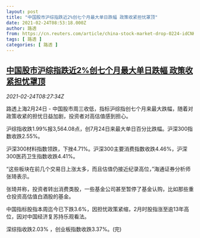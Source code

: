 ```yaml
---
layout: post
title: "中国股市沪综指跌近2%创七个月最大单日跌幅 政策收紧担忧罩顶"
date: 2021-02-24T08:53:18.000Z
author: 路透
from: https://cn.reuters.com/article/china-stock-market-drop-0224-idCNKBS2AO0U9
tags: [ 路透 ]
categories: [ 路透 ]
---
```

<!--1614156798000-->
[中国股市沪综指跌近2%创七个月最大单日跌幅 政策收紧担忧罩顶](https://cn.reuters.com/article/china-stock-market-drop-0224-idCNKBS2AO0U9)
------

<div>
<div><i>2021-02-24T08:27:34Z</i></div><p>路透上海2月24日 - 中国股市周三收低，指标沪综指创七个月来最大跌幅，随着对政策收紧的担忧日益加剧，投资者对高估值感到担心。</p><p>沪综指收跌1.99%报3,564.08点，创7月24日来最大单日百分比跌幅。沪深300指数收跌2.55%。</p><p>沪深300材料指数领跌，下挫4.71%。沪深300主要消费指数收跌4.46%，沪深300医药卫生指数收跌4.41%。</p><p>“这些板块在前几个交易日上涨太多，而且估值仍接近纪录高位，”海通证券分析师张琦表示。</p><p>张琦并称，投资者转出消费类股，一些基金公司甚至暂停了基金认购，比如那些重仓投资高估值白酒股的基金。</p><p>中国指标股指本周迄今已下跌3.6%，因担忧政策紧缩，2月时股指涨至逾13年高位，因对中国经济复苏持乐观看法。</p><p>深综指收跌2.03% ，创业板指数收跌3.37%。(完)</p>
</div>
